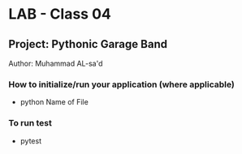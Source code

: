 # LAB - Class 04


## Project: Pythonic Garage Band
Author: Muhammad AL-sa'd

### How to initialize/run your application (where applicable)
- python Name of File 

### To run test 
- pytest

